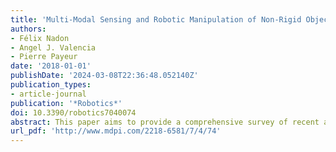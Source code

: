 ```yaml
---
title: 'Multi-Modal Sensing and Robotic Manipulation of Non-Rigid Objects: A Survey'
authors:
- Félix Nadon
- Angel J. Valencia
- Pierre Payeur
date: '2018-01-01'
publishDate: '2024-03-08T22:36:48.052140Z'
publication_types:
- article-journal
publication: '*Robotics*'
doi: 10.3390/robotics7040074
abstract: This paper aims to provide a comprehensive survey of recent advancements in modelling and autonomous manipulation of non-rigid objects. It first summarizes the recent advances in sensing and modelling of such objects with a focus on describing the methods and technologies used to measure their shape and estimate their material and physical properties. Formal representations considered to predict the deformation resulting from manipulation of non-rigid objects are then investigated. The third part provides a survey of planning and control strategies exploited to operate dexterous robotic systems while performing various tasks on objects made of different non-rigid materials.
url_pdf: 'http://www.mdpi.com/2218-6581/7/4/74'
---
```

